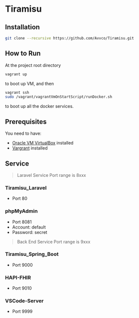 # Tiramisu

## Installation

``` bash
git clone --recursive https://github.com/Avvco/Tiramisu.git 
```

## How to Run

At the project root directory

```bash
vagrant up
```

to boot up VM, and then

``` bash
vagrant ssh
sudo /vagrant/vagrantVmOnStartScript/runDocker.sh
```

to boot up all the docker services.

## Prerequisites

You need to have:

- [Oracle VM VirtualBox](https://www.virtualbox.org/wiki/Downloads) installed
- [Vargrant](https://www.vagrantup.com/downloads) installed

## Service

> Laravel Service Port range is 8xxx

### Tiramisu_Laravel

- Port
80

### phpMyAdmin

- Port 8081
- Account: default
- Password: secret

> Back End Service Port range is 9xxx

### Tiramisu_Spring_Boot

- Port
9000

### HAPI-FHIR

- Port
9010

### VSCode-Server

- Port
9999
